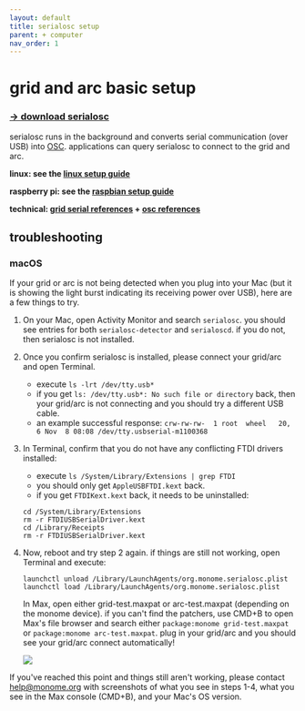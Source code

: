 ```yaml
---
layout: default
title: serialosc setup
parent: + computer
nav_order: 1
---
```



# grid and arc basic setup

### [&rarr; download serialosc](https://github.com/monome/serialosc/releases/latest)

serialosc runs in the background and converts serial communication (over USB) into [OSC](/docs/serialosc/osc). applications can query serialosc to connect to the grid and arc.

**linux: see the [linux setup guide](/docs/serialosc/linux)**

**raspberry pi: see the [raspbian setup guide](/docs/serialosc/raspbian)**

**technical: [grid serial references](/docs/serialosc/serial.txt) + [osc references](/docs/serialosc/osc/)**

## troubleshooting

### macOS
If your grid or arc is not being detected when you plug into your Mac (but it is showing the light burst indicating its receiving power over USB), here are a few things to try.

1. On your Mac, open Activity Monitor and search `serialosc`. you should see entries for both `serialosc-detector` and `serialoscd`. if you do not, then serialosc is not installed.

2. Once you confirm serialosc is installed, please connect your grid/arc and open Terminal.  
    - execute `ls -lrt /dev/tty.usb*`  
    - if you get `ls: /dev/tty.usb*: No such file or directory` back, then your grid/arc is not connecting and you should try a different USB cable.
    - an example successful response: `crw-rw-rw-  1 root  wheel   20,   6 Nov  8 08:08 /dev/tty.usbserial-m1100368`

3. In Terminal, confirm that you do not have any conflicting FTDI drivers installed:
    - execute `ls /System/Library/Extensions | grep FTDI`
    - you should only get `AppleUSBFTDI.kext` back.
    - if you get `FTDIKext.kext` back, it needs to be uninstalled:

	```
	cd /System/Library/Extensions
	rm -r FTDIUSBSerialDriver.kext
	cd /Library/Receipts
	rm -r FTDIUSBSerialDriver.kext
	```

4. Now, reboot and try step 2 again. if things are still not working, open Terminal and execute:

	```
	launchctl unload /Library/LaunchAgents/org.monome.serialosc.plist
	launchctl load /Library/LaunchAgents/org.monome.serialosc.plist
	```
	
	In Max, open either grid-test.maxpat or arc-test.maxpat (depending on the monome device). if you can't find the patchers, use CMD+B to open Max's file browser and search either `package:monome grid-test.maxpat` or `package:monome arc-test.maxpat`. plug in your grid/arc and you should see your grid/arc connect automatically!

	![](images/arc-test-connect.png)

If you've reached this point and things still aren't working, please contact [help@monome.org](mailto:help@monome.org) with screenshots of what you see in steps 1-4, what you see in the Max console (CMD+B), and your Mac's OS version.
